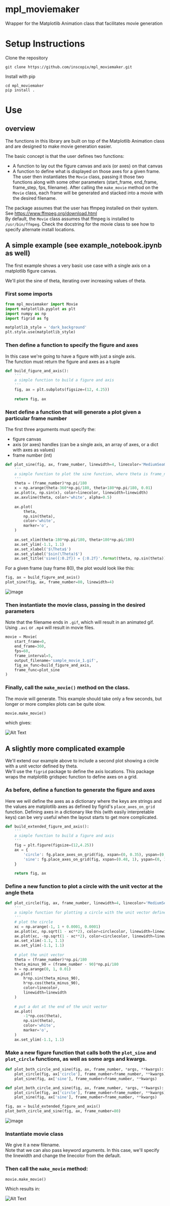 # mpl_moviemaker
Wrapper for the Matplotlib Animation class that facilitates movie generation

# Setup Instructions
Clone the repository
```
git clone https://github.com/inscopix/mpl_moviemaker.git
```

Install with pip
```
cd mpl_moviemaker
pip install .
```

# Use
## overview
The functions in this library are built on top of the Matplotlib Animation class and are designed to make movie generation easier.  

The basic concept is that the user defines two functions:
* A function to lay out the figure canvas and axis (or axes) on that canvas
* A function to define what is displayed on those axes for a given frame.  
The user then instantiates the `Movie` class, passing it those two functions along with some other parameters (start_frame, end_frame, frame_step, fps, filename). After calling the `make_movie` method on the `Movie` class, each frame will be generated and stacked into a movie with the desired filename.  

The package assumes that the user has ffmpeg installed on their system. See https://www.ffmpeg.org/download.html  
By default, the `Movie` class assumes that ffmpeg is installed to `/usr/bin/ffmpeg`. Check the docstring for the movie class to see how to specify alternate install locations.  

## A simple example (see example_notebook.ipynb as well)
The first example shows a very basic use case with a single axis on a matplotlib figure canvas.  

We'll plot the sine of theta, iterating over increasing values of theta.

### First some imports
```python
from mpl_moviemaker import Movie
import matplotlib.pyplot as plt
import numpy as np
import figrid as fg

matplotlib_style = 'dark_background'
plt.style.use(matplotlib_style)
```

### Then define a function to specify the figure and axes
In this case we're going to have a figure with just a single axis.   
The function must return the figure and axes as a tuple
```python
def build_figure_and_axis():
    '''
    a simple function to build a figure and axis
    '''
    fig, ax = plt.subplots(figsize=(12, 4.25))
    
    return fig, ax
```

### Next define a function that will generate a plot given a particular frame number
The first three arguments must specify the:
* figure canvas
* axis (or axes) handles (can be a single axis, an array of axes, or a dict with axes as values)
* frame number (int)  

```python
def plot_sine(fig, ax, frame_number, linewidth=4, linecolor='MediumSeaGreen'):
    '''
    a simple function to plot the sine function, where theta is frame_number*pi/180
    '''
    theta = (frame_number)*np.pi/180
    x = np.arange(theta-360*np.pi/180, theta+180*np.pi/180, 0.01)
    ax.plot(x, np.sin(x), color=linecolor, linewidth=linewidth)
    ax.axvline(theta, color='white', alpha=0.5)
    
    ax.plot(
        theta,
        np.sin(theta),
        color='white',
        marker='o',
    )
    
    ax.set_xlim(theta-180*np.pi/180, theta+180*np.pi/180)
    ax.set_ylim(-1.1, 1.1)
    ax.set_xlabel('$\Theta$')
    ax.set_ylabel('$sin(\Theta)$')
    ax.set_title('sine({:0.2f}) = {:0.2f}'.format(theta, np.sin(theta)),rotation=0, ha='center', va='top')
```
For a given frame (say frame 80), the plot would look like this:
```python
fig, ax = build_figure_and_axis()
plot_sine(fig, ax, frame_number=80, linewidth=4)
```

![image](https://user-images.githubusercontent.com/19944442/142292362-cfcb75c2-7541-4bb1-930e-8a1abc9529ce.png)


### Then instantiate the movie class, passing in the desired parameters
Note that the filename ends in `.gif`, which will result in an animated gif. Using `.avi` or `.mp4` will result in movie files.
```python
movie = Movie(
    start_frame=0,
    end_frame=360,
    fps=60,
    frame_interval=5,
    output_filename='sample_movie_1.gif',
    fig_ax_func=build_figure_and_axis,
    frame_func=plot_sine
)
```
### Finally, call the `make_movie()` method on the class.
The movie will generate. This example should take only a few seconds, but longer or more complex plots can be quite slow.
```python
movie.make_movie()
```
which gives:  

![Alt Text](https://github.com/inscopix/mpl_moviemaker/blob/main/sample_movie_1.gif)


## A slightly more complicated example
We'll extend our example above to include a second plot showing a circle with a unit vector defined by theta.  
We'll use the `figrid` package to define the axis locations. This package wraps the matplotlib gridspec function to define axes on a grid.

### As before, define a function to generate the figure and axes
Here we will define the axes as a dictionary where the keys are strings and the values are matplotlib axes as defined by figrid's `place_axes_on_grid` function. Defining axes in a dictionary like this (with easily interpretable keys) can be very useful when the layout starts to get more complicated.

```python
def build_extended_figure_and_axis():
    '''
    a simple function to build a figure and axis
    '''
    fig = plt.figure(figsize=(12,4.25))
    ax = {
        'circle': fg.place_axes_on_grid(fig, xspan=(0, 0.35), yspan=(0, 1)),
        'sine': fg.place_axes_on_grid(fig, xspan=(0.48, 1), yspan=(0, 1))
    }
    
    return fig, ax
```

### Define a new function to plot a circle with the unit vector at the angle theta
```python
def plot_circle(fig, ax, frame_number, linewidth=4, linecolor='MediumSeaGreen', circlecolor='OrangeRed'):
    '''
    a simple function for plotting a circle with the unit vector defined by the frame number
    '''
    # plot the circle
    xc = np.arange(-1, 1 + 0.0001, 0.0001)
    ax.plot(xc, np.sqrt(1 - xc**2), color=circlecolor, linewidth=linewidth)
    ax.plot(xc, -np.sqrt(1 - xc**2), color=circlecolor, linewidth=linewidth)
    ax.set_xlim(-1.1, 1.1)
    ax.set_ylim(-1.1, 1.1)
    
    # plot the unit vector
    theta = (frame_number)*np.pi/180
    theta_minus_90 = (frame_number - 90)*np.pi/180
    h = np.arange(0, 1, 0.01)
    ax.plot(
        h*np.sin(theta_minus_90),
        h*np.cos(theta_minus_90),
        color=linecolor, 
        linewidth=linewidth
    )
    
    # put a dot at the end of the unit vector
    ax.plot(
        -1*np.cos(theta),
        np.sin(theta),
        color='white',
        marker='o',
    )
    ax.set_ylim(-1.1, 1.1)
```

### Make a new figure function that calls both the `plot_sine` and `plot_circle` functions, as well as some args and kwargs.
```python
def plot_both_circle_and_sine(fig, ax, frame_number, *args, **kwargs):
    plot_circle(fig, ax['circle'], frame_number=frame_number, **kwargs)
    plot_sine(fig, ax['sine'], frame_number=frame_number, **kwargs)

def plot_both_circle_and_sine(fig, ax, frame_number, *args, **kwargs):
    plot_circle(fig, ax['circle'], frame_number=frame_number, **kwargs)
    plot_sine(fig, ax['sine'], frame_number=frame_number, **kwargs)

fig, ax = build_extended_figure_and_axis()
plot_both_circle_and_sine(fig, ax, frame_number=80)
```
![image](https://user-images.githubusercontent.com/19944442/142292480-e56fd42f-87d7-47ef-9da6-d08770193a23.png)

### Instantiate movie class
We give it a new filename.  
Note that we can also pass keyword arguments. In this case, we'll specify the linewidth and change the linecolor from the default.

### Then call the `make_movie` method:
```python
movie.make_movie()
```
Which results in:

![Alt Text](https://github.com/inscopix/mpl_moviemaker/blob/main/sample_movie_2.gif)
